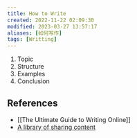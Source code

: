 ```yaml
---
title: How to Write
created: 2022-11-22 02:09:30
modified: 2023-03-27 13:57:17
aliases: [如何写作]
tags: [Writting]
---
```


1. Topic
2. Structure
3. Examples
4. Conclusion

## References

- [[The Ultimate Guide to Writing Online]]
- [A library of sharing content](https://ghost.org/resources)

